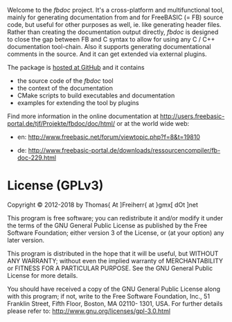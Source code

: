 Welcome to the *fbdoc* project. It's a cross-platform and
multifunctional tool, mainly for generating documentation from and for
FreeBASIC (= FB) source code, but useful for other purposes as well,
ie. like generating header files. Rather than creating the
documentation output directly, *fbdoc* is designed to close the
gap between FB and C syntax to allow for using any C / C++
documentation tool-chain. Also it supports generating documentational
comments in the source. And it can get extended via external plugins.

The package is [hosted at GitHub](http://github.com/DTJF/fbdoc) and
it contains

- the source code of the *fbdoc* tool
- the context of the documentation
- CMake scripts to build executables and documentation
- examples for extending the tool by plugins

Find more information in the online documentation at
http://users.freebasic-portal.de/tjf/Projekte/fbdoc/doc/html/
or at the world wide web:

 - en: http://www.freebasic.net/forum/viewtopic.php?f=8&t=19810

 - de: http://www.freebasic-portal.de/downloads/ressourcencompiler/fb-doc-229.html


License (GPLv3)
===============

Copyright &copy; 2012-2018 by Thomas{ At ]Freiherr{ at }gmx[ dOt ]net

This program is free software; you can redistribute it and/or modify
it under the terms of the GNU General Public License as published by
the Free Software Foundation; either version 3 of the License, or (at
your option) any later version.

This program is distributed in the hope that it will be useful, but
WITHOUT ANY WARRANTY; without even the implied warranty of
MERCHANTABILITY or FITNESS FOR A PARTICULAR PURPOSE.  See the GNU
General Public License for more details.

You should have received a copy of the GNU General Public License
along with this program; if not, write to the Free Software
Foundation, Inc., 51 Franklin Street, Fifth Floor, Boston, MA 02110-
1301, USA. For further details please refer to:
http://www.gnu.org/licenses/gpl-3.0.html
